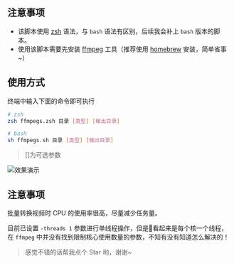 ## 注意事项

- 该脚本使用 [zsh](https://ohmyz.sh) 语法，与 `bash` 语法有区别，后续我会补上 `bash` 版本的脚本。
- 使用该脚本需要先安装 [ffmpeg](https:www.ffmpeg.org) 工具（推荐使用 [homebrew](https://brew.sh) 安装，简单省事~）

## 使用方式

终端中输入下面的命令即可执行

```bash
# zsh
zsh ffmpegs.zsh 目录 [类型] [输出目录]

# bash
sh ffmpegs.sh 目录 [类型] [输出目录]
```

>[]为可选参数

![效果演示](http://wx3.sinaimg.cn/large/a6e9cb00ly1fo7vx1d0dog20n30h94qp.gif)

## 注意事项

批量转换视频时 CPU 的使用率很高，尽量减少任务量。

目前已设置 `-threads 1` 参数进行单线程操作，但是看起来是每个核一个线程，在 `ffmpeg` 中并没有找到限制核心使用数量的参数，不知有没有知道怎么解决的！

>感觉不错的话帮我点个 Star 哟，谢谢~